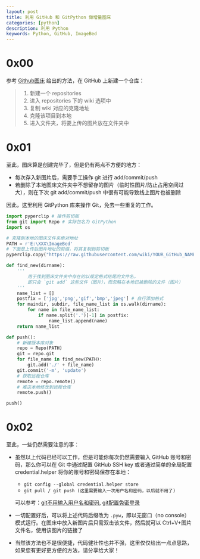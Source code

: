 ```yaml
---
layout: post
title: 利用 GitHub 和 GitPython 做增量图床
categories: [python]
description: 利用 Python
keywords: Python, GitHub, ImageBed
---
```


# 0x00
参考 [Github图床](https://www.jianshu.com/p/c794bad425e5) 给出的方法，在 GitHub 上新建一个仓库：

>1. 新建一个 repositories
>2. 进入 repositories 下的 wiki 选项中
>3. 复制 wiki 对应的克隆地址
>4. 克隆该项目到本地
>5. 进入文件夹，将要上传的图片放在文件夹中

# 0x01
至此，图床算是创建完毕了，但是仍有两点不方便的地方：

* 每次存入新图片后，需要手工操作 git 进行 add/commit/push
* 若删除了本地图床文件夹中不想留存的图片（临时性图片/防止占用空间过大），则在下次 git add/commit/push 中很有可能导致线上图片也被删除

因此，这里利用 GitPython 库来操作 Git，免去一些重复的工作。  

```Python
import pyperclip # 操作剪切板
from git import Repo # 实际包名为 GitPython
import os

# 克隆到本地的图床文件夹绝对地址
PATH = r'E:\XXX\ImageBed'
# 下面是上传后图片地址的前缀，将其复制到剪切板
pyperclip.copy("https://raw.githubusercontent.com/wiki/YOUR_GitHub_NAME/ImageBed/")

def find_new(dirname):
    '''
        用于找到图床文件夹中存在的以规定格式结尾的文件名，
        即只会 `git add` 这些文件（图片），而忽略在本地已被删除的文件（图片）
    '''
    name_list = []
    postfix = ['jpg','png','gif','bmp','jpeg'] # 自行添加格式
    for maindir, subdir, file_name_list in os.walk(dirname):
        for name in file_name_list:
            if name.split('.')[-1] in postfix:
                name_list.append(name)
    return name_list

def push():
    # 新建版本库对象
    repo = Repo(PATH)
    git = repo.git
    for file_name in find_new(PATH):
        git.add('./' + file_name)
    git.commit('-m', 'update')
    # 获取远程仓库
    remote = repo.remote()
    # 推送本地修改到远程仓库
    remote.push()

push()
```
# 0x02
至此，一些仍然需要注意的事：
* 虽然以上代码已经可以工作，但是可能你每次仍然需要输入 GitHub 账号和密码，那么你可以在 Git 中通过配置 GitHub SSH key 或者通过简单的全局配置 credential.helper 将你的账号和密码保存在本地：
    * `git config --global credential.helper store`
    * `git pull / git push (这里需要输入一次用户名和密码，以后就不用了)`

    可以参考：[git不用输入用户名和密码](https://blog.csdn.net/LosingCarryJie/article/details/73801554), [git配置免密登录](https://blog.csdn.net/lqlqlq007/article/details/79065095)

* 一切配置好后，可以将上述代码后缀改为 `.pyw`，即以无窗口（no console）模式运行。在图床中放入新图片后只需双击该文件，然后就可以 Ctrl+V+图片文件名，使用该图片的链接了

* 当然该方法也不是很便捷，代码健壮性也并不强，这里仅仅给出一点点思路，如果您有更好更方便的方法，请分享给大家！
